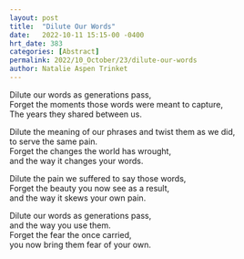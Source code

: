 ```yaml
---
layout: post
title:  "Dilute Our Words"
date:   2022-10-11 15:15-00 -0400
hrt_date: 383
categories: [Abstract]
permalink: 2022/10_October/23/dilute-our-words
author: Natalie Aspen Trinket
---
```

Dilute our words as generations pass,  
Forget the moments those words were meant to capture,  
The years they shared between us.  

Dilute the meaning of our phrases and twist them as we did,  
to serve the same pain.  
Forget the changes the world has wrought,  
and the way it changes your words.  

Dilute the pain we suffered to say those words,  
Forget the beauty you now see as a result,  
and the way it skews your own pain.  

Dilute our words as generations pass,  
and the way you use them.  
Forget the fear the once carried,  
you now bring them fear of your own.  
